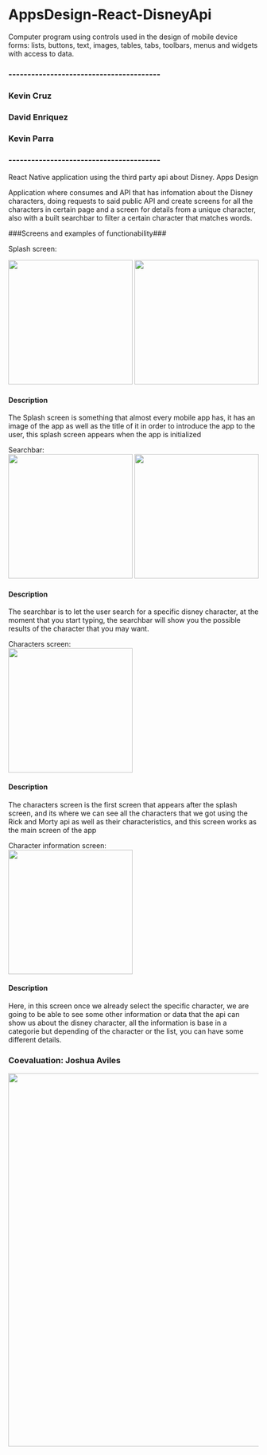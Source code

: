 # AppsDesign-React-DisneyApi
Computer program using controls used in the design of mobile device forms: lists, buttons, text, images, tables, tabs, toolbars, menus and widgets with access to data.

<div>
<h3>---------------------------------------- </h3>
<h3>Kevin Cruz</h3>
<h3>David Enriquez</h3>
<h3>Kevin Parra</h3>
<h3>---------------------------------------- </h3>
</div>

React Native application using the third party api about Disney. Apps Design

Application where consumes and API that has infomation about the Disney characters, doing requests to said public API and create screens for all the characters in certain page and a screen for details from a unique character, also with a built searchbar to filter a certain character that matches words.

###Screens and examples of functionability###

Splash screen:
<div>
<img src="https://user-images.githubusercontent.com/81263716/159396518-983b25c4-41d9-454e-b8ca-2d55da4171d0.jpeg" width="250">
<img src="https://user-images.githubusercontent.com/81263716/159396561-906dfa14-6ed6-4f93-9586-4a47829ab0dd.jpeg" width="250">
</div>
<h4>Description</h4>
<p>The Splash screen is something that almost every mobile app has, it has an image of the app as well as the title of it in order to introduce the app to the user, this splash screen appears when the app is initialized </p>
Searchbar:
<div>
<img src="https://user-images.githubusercontent.com/81263716/159396606-7d840118-8934-4d62-aea6-7e44f06c0d2e.jpeg" width="250">
<img src="https://user-images.githubusercontent.com/81263716/159396628-1a8e0e65-2d4f-4f8d-ad23-e720448cf97d.jpeg" width="250">
</div>
<h4>Description</h4>
<p>The searchbar is to let the user search for a specific disney character, at the moment that you start typing, the searchbar will show you the possible results of the character that you may want.</p>
Characters screen:
<div>
<img src="https://user-images.githubusercontent.com/81263716/159396651-48647968-fc9c-4b98-91d5-6208508fb49e.jpeg" width="250">
</div>
<h4>Description</h4>
<p>The characters screen is the first screen that appears after the splash screen, and its where we can see all the characters that we got using the Rick and Morty api as well as their characteristics, and this screen works as the main screen of the app </p>
Character information screen:
<div>
<img src="https://user-images.githubusercontent.com/81263716/159396678-34de05d1-0ed3-4858-835a-9fd67bb7b9ea.jpeg" width="250">
<h4>Description</h4>
<p>Here, in this screen once we already select the specific character, we are going to be able to see some other information or data that the api can show us about the disney character, all the information is base in a categorie but depending of the character or the list, you can have some different details.</p>
</div>


<div>
  <h3>Coevaluation: Joshua Aviles</h3>
<img src="https://user-images.githubusercontent.com/81263716/159417795-048b8ada-ad4f-461f-abd7-03a5526d3037.jpg" width="750">
</div>
